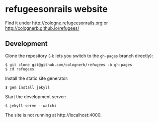 # refugeesonrails website

Find it under http://cologne.refugeesonrails.org or http://colognerb.github.io/refugees/

## Development

Clone the repository (`-b` lets you switch to the `gh-pages` branch
directly):

    $ git clone git@github.com/colognerb/refugees -b gh-pages
    $ cd refugees

Install the static site generator:

    $ gem install jekyll

Start the development server:

    $ jekyll serve --watchi

The site is not running at http://localhost:4000.
